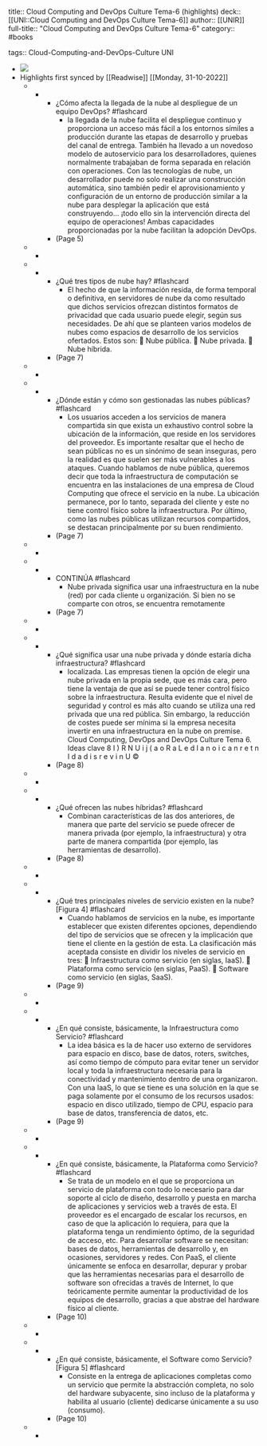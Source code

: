 title:: Cloud Computing and DevOps Culture Tema-6 (highlights)
deck:: [[UNI::Cloud Computing and DevOps Culture Tema-6]]
author:: [[UNIR]]
full-title:: "Cloud Computing and DevOps Culture Tema-6"
category:: #books

tags:: Cloud-Computing-and-DevOps-Culture UNI

- ![](https://readwise-assets.s3.amazonaws.com/media/uploaded_book_covers/profile_22942/d30dfe36-f609-4c27-9c38-9e9ef6c93bf0.png)
- Highlights first synced by [[Readwise]] [[Monday, 31-10-2022]]
	- -
		- ¿Cómo afecta la llegada de la nube al despliegue de un equipo DevOps? #flashcard
			- la llegada de la nube facilita el despliegue continuo y proporciona un  acceso  más  fácil  a  los  entornos  símiles  a  producción  durante  las  etapas  de desarrollo  y  pruebas  del  canal  de  entrega.  También  ha  llevado  a  un  novedoso modelo de autoservicio para los desarrolladores, quienes normalmente trabajaban de  forma  separada  en  relación  con  operaciones.  Con  las  tecnologías  de  nube,  un desarrollador puede no solo realizar una construcción automática, sino también pedir el aprovisionamiento y configuración de un entorno de producción similar a la nube para desplegar la aplicación que está construyendo… ¡todo ello sin la intervención directa del equipo de operaciones! Ambas capacidades proporcionadas por la nube facilitan la adopción DevOps.
		- (Page 5)
	- -
	- -
		- ¿Qué tres tipos de nube hay? #flashcard
			- El hecho de que la información resida, de forma temporal o definitiva, en servidores de  nube  da  como  resultado  que  dichos  servicios  ofrezcan  distintos  formatos  de privacidad  que  cada  usuario  puede  elegir,  según  sus  necesidades.  De  ahí  que  se planteen  varios  modelos  de  nubes  como  espacios  de  desarrollo  de  los  servicios ofertados. Estos son:   Nube pública.   Nube privada.   Nube híbrida.
		- (Page 7)
	- -
	- -
		- ¿Dónde están y cómo son gestionadas las nubes públicas? #flashcard
			- Los  usuarios  acceden  a  los  servicios  de  manera  compartida  sin  que  exista  un exhaustivo control sobre la ubicación de la información, que reside en los servidores del  proveedor.  Es  importante  resaltar  que  el  hecho  de  sean  públicas  no  es  un sinónimo de sean inseguras, pero la realidad es que suelen ser más vulnerables a los ataques. Cuando hablamos de nube pública, queremos decir que toda la infraestructura de computación se encuentra en las instalaciones de una empresa de Cloud Computing que ofrece el servicio en la nube. La ubicación permanece, por lo tanto, separada del cliente y este no tiene control físico sobre la infraestructura. Por último, como las nubes  públicas  utilizan  recursos  compartidos,  se  destacan  principalmente  por  su buen rendimiento.
		- (Page 7)
	- -
	- -
		- CONTINÚA #flashcard
			- Nube privada significa usar una infraestructura en la nube (red) por cada cliente u organización.  Si  bien  no  se  comparte  con  otros,  se  encuentra  remotamente
		- (Page 7)
	- -
	- -
		- ¿Qué significa usar una nube privada y dónde estaría dicha infraestructura? #flashcard
			- localizada.  Las  empresas  tienen  la  opción  de  elegir  una  nube  privada  en  la  propia sede, que es más cara, pero tiene la ventaja de que así se puede tener control físico sobre la infraestructura. Resulta evidente que el nivel de seguridad y control es más alto cuando se utiliza una red privada que una red pública. Sin embargo, la reducción de costes puede ser mínima si la empresa necesita invertir en una infraestructura en la nube on premise. Cloud Computing, DevOps and DevOps Culture Tema 6. Ideas clave 8 I  ) R N U i j (  a o R a L  e d   l a n o i c a n r e t n I  d a d i s r e v i n U ©
		- (Page 8)
	- -
	- -
		- ¿Qué ofrecen las nubes híbridas? #flashcard
			- Combinan características de las dos anteriores, de manera que parte del servicio se puede ofrecer de manera privada (por ejemplo, la infraestructura) y otra parte de manera compartida (por ejemplo, las herramientas de desarrollo).
		- (Page 8)
	- -
	- -
		- ¿Qué tres principales niveles de servicio existen en la nube? [Figura 4] #flashcard
			- Cuando  hablamos  de  servicios  en  la  nube,  es  importante  establecer  que  existen diferentes opciones, dependiendo del tipo de servicios que se ofrecen y la implicación que tiene el cliente en la gestión de esta. La clasificación más aceptada consiste en dividir los niveles de servicio en tres:   Infraestructura como servicio (en siglas, IaaS).   Plataforma como servicio (en siglas, PaaS).   Software como servicio (en siglas, SaaS).
		- (Page 9)
	- -
	- -
		- ¿En qué consiste, básicamente, la Infraestructura como Servicio? #flashcard
			- La idea básica es la de hacer uso externo de servidores para espacio en disco, base de datos, roters, switches, así como tiempo de cómputo para evitar tener un servidor local y toda la infraestructura necesaria para la conectividad y mantenimiento dentro de una organizaron. Con una IaaS, lo que se tiene es una solución en la que se paga solamente por el consumo de los recursos usados: espacio en disco utilizado, tiempo de CPU, espacio para base de datos, transferencia de datos, etc.
		- (Page 9)
	- -
	- -
		- ¿En qué consiste, básicamente, la Plataforma como Servicio? #flashcard
			- Se trata de un modelo en el que se proporciona un servicio de plataforma con todo lo necesario para dar soporte al ciclo de diseño, desarrollo y puesta en marcha de aplicaciones y servicios web a través de esta. El proveedor es el encargado de escalar los recursos, en caso de que la aplicación lo requiera, para que la plataforma tenga un rendimiento óptimo, de la seguridad de acceso, etc. Para desarrollar software se necesitan: bases de datos, herramientas de desarrollo y, en ocasiones, servidores y redes. Con PaaS, el cliente únicamente se enfoca en desarrollar, depurar y probar que las herramientas necesarias para el desarrollo de software son ofrecidas a través de Internet, lo que teóricamente permite aumentar la productividad de los equipos de desarrollo, gracias a que abstrae del hardware físico al cliente.
		- (Page 10)
	- -
	- -
		- ¿En qué consiste, básicamente, el Software como Servicio? [Figura 5] #flashcard
			- Consiste en la entrega de aplicaciones completas como un servicio que permite la abstracción completa, no solo del hardware subyacente, sino incluso de la plataforma y habilita al usuario (cliente) dedicarse únicamente a su uso (consumo).
		- (Page 10)
	- -